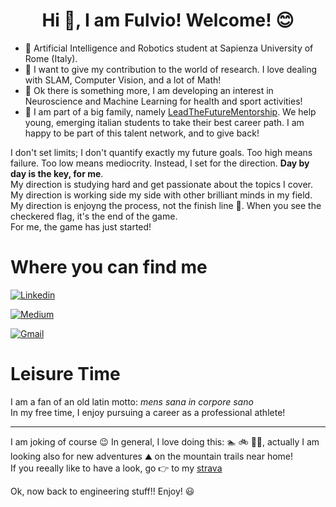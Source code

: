 <h1 align="center"> Hi 👋, I am Fulvio! Welcome! 😊	<br/> </h1>




* 🤖 Artificial Intelligence and Robotics student at Sapienza University of Rome (Italy).
* 🥽 I want to give my contribution to the world of research. I love dealing with SLAM, Computer Vision, and a lot of Math!
* 🧠 Ok there is something more, I am developing an interest in Neuroscience and Machine Learning for health and sport activities!
* 🙏 I am part of a big family, namely [LeadTheFutureMentorship](https://leadthefuture.tech/?v=cd32106bcb6d). We help young, emerging italian students to take their best career path. I am happy to be part of this talent network, and to give back!

I don't set limits; I don't quantify exactly my future goals. Too high means failure. Too low means mediocrity. Instead, I set for the direction.
**Day by day is the key, for me**. <br/>
My direction is studying hard and get passionate about the topics I cover. <br/>
My direction is working side my side with other brilliant minds in my field. <br/>
My direction is enjoyng the process, not the finish line 🏁. When you see the checkered flag, it's the end of the game. <br/>
For me, the game has just started! 


# Where you can find me #
[![Linkedin](https://img.shields.io/badge/LinkedIn-0077B5?style=for-the-badge&logo=linkedin&logoColor=white)](https://www.linkedin.com/in/furio19/)

[![Medium](https://img.shields.io/badge/Medium-12100E?style=for-the-badge&logo=medium&logoColor=white)](https://medium.com/@furio19) 

[![Gmail](https://img.shields.io/badge/Gmail-D14836?style=for-the-badge&logo=gmail&logoColor=white)](mailto:fulvio.sanguigni@gmail.com)


# Leisure Time #
I am a fan of an old latin motto: *mens sana in corpore sano* <br/>
In my free time, I enjoy pursuing a career as a professional athlete!

---

I am joking of course 😉
In general, I love doing this: 🏊  🚲  🏃‍♂️,  actually I am looking also for new adventures ⛰️ on the mountain trails near home! <br/>
If you reeally like to have a look, go 👉 to my [strava](www.strava.com/athletes/34389247)

Ok, now back to engineering stuff!! Enjoy! 😃
